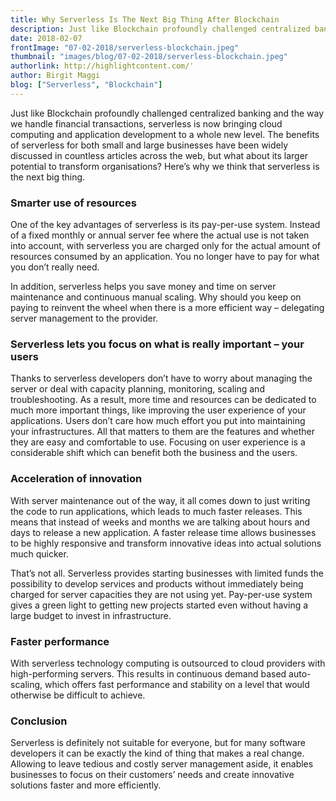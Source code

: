 ```yaml
---
title: Why Serverless Is The Next Big Thing After Blockchain
description: Just like Blockchain profoundly challenged centralized banking and the way we handle financial transactions, serverless is now bringing cloud computing and application development to a whole new level.
date: 2018-02-07
frontImage: "07-02-2018/serverless-blockchain.jpeg"
thumbnail: "images/blog/07-02-2018/serverless-blockchain.jpeg"
authorlink: http://highlightcontent.com/'
author: Birgit Maggi
blog: ["Serverless", "Blockchain"]
---
```


Just like Blockchain profoundly challenged centralized banking and the way we handle financial transactions, serverless is now bringing cloud computing and application development to a whole new level. The benefits of serverless for both small and large businesses have been widely discussed in countless articles across the web, but what about its larger potential to transform organisations? Here’s why we think that serverless is the next big thing.

### Smarter use of resources

One of the key advantages of serverless is its pay-per-use system. Instead of a fixed monthly or annual server fee where the actual use is not taken into account, with serverless you are charged only for the actual amount of resources consumed by an application. You no longer have to pay for what you don’t really need.

In addition, serverless helps you save money and time on server maintenance and continuous manual scaling. Why should you keep on paying to reinvent the wheel when there is a more efficient way – delegating server management to the provider. 

### Serverless lets you focus on what is really important – your users
Thanks to serverless developers don’t have to worry about managing the server or deal with capacity planning, monitoring, scaling and troubleshooting. As a result, more time and resources can be dedicated to much more important things, like improving the user experience of your applications. Users don’t care how much effort you put into maintaining your infrastructures. All that matters to them are the features and whether they are easy and comfortable to use. Focusing on user experience is a considerable shift which can benefit both the business and the users.

### Acceleration of innovation

With server maintenance out of the way, it all comes down to just writing the code to run applications, which leads to much faster releases. This means that instead of weeks and months we are talking about hours and days to release a new application. A faster release time allows businesses to be highly responsive and transform innovative ideas into actual solutions much quicker.

That’s not all. Serverless provides starting businesses with limited funds the possibility to develop services and products without immediately being charged for server capacities they are not using yet. Pay-per-use system gives a green light to getting new projects started even without having a large budget to invest in infrastructure. 

### Faster performance

With serverless technology computing is outsourced to cloud providers with high-performing servers. This results in continuous demand based auto-scaling, which offers fast performance and stability on a level that would otherwise be difficult to achieve.

### Conclusion

Serverless is definitely not suitable for everyone, but for many software developers it can be exactly the kind of thing that makes a real change. Allowing to leave tedious and costly server management aside, it enables businesses to focus on their customers’ needs and create innovative solutions faster and more efficiently. 
